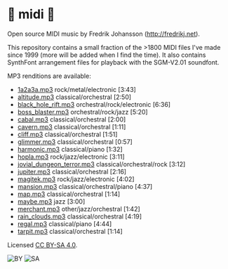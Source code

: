 # :musical_note: midi :musical_note:

Open source MIDI music by Fredrik Johansson (http://fredrikj.net).

This repository contains a small fraction of the >1800 MIDI files I've made since 1999 (more will be added when I find the time). It also contains SynthFont arrangement files for playback with the SGM-V2.01 soundfont.

MP3 renditions are available:

* [1a2a3a.mp3](http://fredrikj.net/midi/1a2a3a.mp3) rock/metal/electronic [3:43]
* [altitude.mp3](http://fredrikj.net/midi/altitude.mp3) classical/orchestral [2:50]
* [black_hole_rift.mp3](http://fredrikj.net/midi/black_hole_rift.mp3) orchestral/rock/electronic [6:36]
* [boss_blaster.mp3](http://fredrikj.net/midi/boss_blaster.mp3) orchestral/rock/jazz [5:20]
* [cabal.mp3](http://fredrikj.net/midi/cabal.mp3) classical/orchestral [2:00]
* [cavern.mp3](http://fredrikj.net/midi/cavern.mp3) classical/orchestral [1:11]
* [cliff.mp3](http://fredrikj.net/midi/cliff.mp3) classical/orchestral [1:51]
* [glimmer.mp3](http://fredrikj.net/midi/glimmer.mp3) classical/orchestral [0:57]
* [harmonic.mp3](http://fredrikj.net/midi/harmonic.mp3) classical/piano [1:32]
* [hopla.mp3](http://fredrikj.net/midi/hopla.mp3) rock/jazz/electronic [3:11]
* [jovial_dungeon_terror.mp3](http://fredrikj.net/midi/jovial_dungeon_terror.mp3) classical/orchestral/rock [3:12]
* [jupiter.mp3](http://fredrikj.net/midi/jupiter.mp3) classical/orchestral [2:16]
* [magitek.mp3](http://fredrikj.net/midi/magitek.mp3) rock/jazz/electronic [4:02]
* [mansion.mp3](http://fredrikj.net/midi/mansion.mp3) classical/orchestral/piano [4:37]
* [map.mp3](http://fredrikj.net/midi/map.mp3) classical/orchestral [1:14]
* [maybe.mp3](http://fredrikj.net/midi/maybe.mp3) jazz [3:00]
* [merchant.mp3](http://fredrikj.net/midi/merchant.mp3) other/jazz/orchestral [1:42]
* [rain_clouds.mp3](http://fredrikj.net/midi/rain_clouds.mp3) classical/orchestral [4:19]
* [regal.mp3](http://fredrikj.net/midi/regal.mp3) classical/piano [4:44]
* [tarpit.mp3](http://fredrikj.net/midi/tarpit.mp3) classical/orchestral [1:14]

Licensed [CC BY-SA 4.0](https://creativecommons.org/licenses/by-sa/4.0/).

![BY](https://creativecommons.org/images/deed/by.png) ![SA](https://creativecommons.org/images/deed/sa.png)

